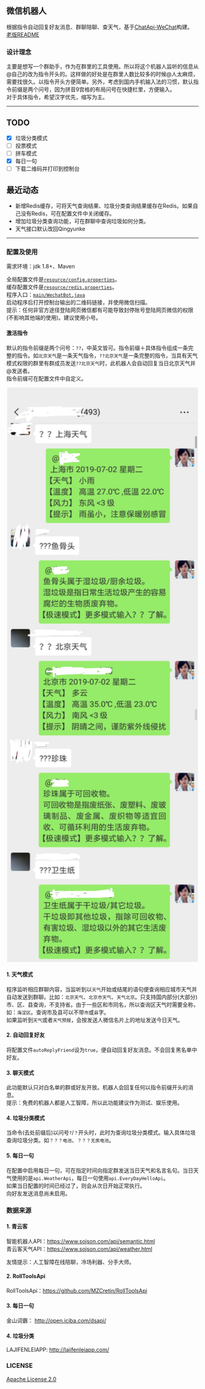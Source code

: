 ## 微信机器人

根据指令自动回复好友消息、群聊陪聊、查天气，基于[ChatApi-WeChat](https://github.com/xuxiaoxiao-xxx/ChatApi-WeChat)构建。    
[老版README](/doc/OLD_README.md)

### 设计理念

主要是想写一个群助手，作为在群里的工具使用。所以将这个机器人监听的信息从@自己的改为指令开头的。这样做的好处是在群里人数比较多的时候@人太麻烦，需要找很久。以指令开头方便简单。另外，考虑到国内手机输入法的习惯，默认指令前缀是两个问号，因为拼音9宫格的布局问号在快捷栏里，方便输入。  
对于具体指令，希望汉字优先，缩写为主。

---

## TODO

- [x] 垃圾分类模式
- [ ] 投票模式
- [ ] 拼车模式
- [x] 每日一句
- [ ] 下载二维码并打印到控制台

## 最近动态

- 新增Redis缓存，可将天气查询结果、垃圾分类查询结果缓存在Redis。如果自己没有Redis，可在配置文件中关闭缓存。
- 增加垃圾分类查询功能，可在群聊中查询垃圾如何分类。
- 天气接口默认改回Qingyunke
---

### 配置及使用

需求环境：jdk 1.8+、Maven
  
全局配置文件是[`resource/config.properties`](/src/main/resources/config.properties)。    
缓存配置文件是[`resource/redis.properties`](/src/main/resources/redis.properties)。     
程序入口：[`main/WechatBot.java`](/src/main/java/main/WechatBot.java)   
启动程序后打开控制台输出的二维码链接，并使用微信扫描。     
提示：任何非官方途径登陆网页微信都有可能导致封停账号登陆网页微信的权限(不影响其他端的使用)。建议使用小号。   

#### 激活指令

默认的指令前缀是两个问号：`??`，中英文皆可。指令前缀＋具体指令组成一条完整的指令。如`北京天气`是一条天气指令，`??北京天气`是一条完整的指令，当具有天气模式权限的群里有群成员发送`??北京天气`时，此机器人会自动回复当日北京天气并@发送者。    
指令前缀可在配置文件中自定义。  

<div align=center>
      <img src="/doc/doc1.jpg" width = "500" height = "1500" />
</div> 


#### 1. 天气模式

程序监听相应群聊内容，当监听到以`天气`开始或结尾的语句便查询相应城市天气并自动发送到群聊。比如：`北京天气`、`北京市天气`、`天气北京`。只支持国内部分(大部分)市、区、县查询，不支持省。由于一些区和市同名，所以查询区天气时需要全称，如：`海淀区`。查询市及县可以不带`市`或`县`字。   
如果监听到`天气`或者`天气预报`，会按发送人微信名片上的地址发送今日天气。  

#### 2. 自动回复好友 

将配置文件`autoReplyFriend`设为`true`，便自动回复好友消息。不会回复黑名单中好友。  

#### 3. 聊天模式

此功能默认只对白名单的群或好友开放。机器人会回复任何以指令前缀开头的消息。  
提示：免费的机器人都是人工智障，所以此功能建议作为测试、娱乐使用。  

#### 4. 垃圾分类模式

当命令(去处前缀后)以问号`?`/`？`开头时，此时为查询垃圾分类模式。输入具体垃圾查询垃圾分类。如`？？？电池`、`？？？无汞电池`。      


#### 5. 每日一句

在配置中启用每日一句，可在指定时间向指定群发送当日天气和名言名句。当日天气使用的是`api.WeatherApi`，每日一句使用`api.EveryDayHelloApi`。  
如果当日配置的时间已经过了，则会从次日开始正常执行。  
向好友发送消息尚未启用。  



### 数据来源

#### 1. 青云客
智能机器人API：https://www.sojson.com/api/semantic.html  
青云客天气API：https://www.sojson.com/api/weather.html

友情提示：人工智障在线陪聊，冷场利器、分手大师。  

#### 2. RollToolsApi

RollToolsApi：https://github.com/MZCretin/RollToolsApi  

#### 3. 每日一句

金山词霸： http://open.iciba.com/dsapi/

#### 4. 垃圾分类

LAJIFENLEIAPP: http://lajifenleiapp.com/

### LICENSE

[Apache License 2.0](https://github.com/scorego/WechatRobot/blob/master/LICENSE.md)